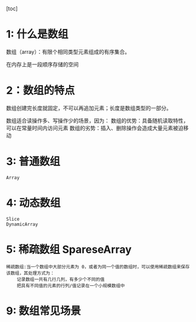 [toc]
# 1: 什么是数组
数组（array）：有限个相同类型元素组成的有序集合。

在内存上是一段顺序存储的空间

# 2：数组的特点

数组创建完长度就固定，不可以再追加元素；长度是数组类型的一部分。


数组适合读操作多、写操作少的场景，因为：
    数组的优势：具备随机读取特性，可以在常量时间内访问元素
    数组的劣势：插入、删除操作会造成大量元素被迫移动    


# 3: 普通数组
    Array
# 4: 动态数组
    Slice
    DynamicArray
# 5: 稀疏数组 SpareseArray
    稀疏数组:当一个数组中大部分元素为 0，或者为同一个值的数组时，可以使用稀疏数组来保存该数组，其处理方式为：
        记录数组一共有几行几列，有多少个不同的值
        把具有不同值的元素的行列/值记录在一个小规模数组中
# 9: 数组常见场景
